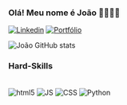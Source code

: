 ### Olá! Meu nome é João 👋🏼🧑🏼

[![Linkedin](https://img.shields.io/badge/LinkedIn-0077B5?style=for-the-badge&logo=linkedin&logoColor=white)](https://www.linkedin.com/in/jvsmarques1535/)
[![Portfólio](https://img.shields.io/badge/Profile%20Visitors-172B4D?style=for-the-badge&logo=Opsgenie&logoColor=white)](https://j4umm.github.io/portfolio/)

![João GitHub stats](https://github-readme-stats.vercel.app/api?username=J4uMM&show_icons=true&theme=tokyonight)

### Hard-Skills

<div style="display: inline_block"><br/>
    <img align="center" alt="html5" src="https://img.shields.io/badge/HTML5-E34F26?style=for-the-badge&logo=html5&logoColor=white"/>
    <img align="center" alt="JS" src="https://img.shields.io/badge/JavaScript-F7DF1E?style=for-the-badge&logo=javascript&logoColor=black"/>
    <img align="center" alt="CSS" src="https://img.shields.io/badge/CSS3-1572B6?style=for-the-badge&logo=css3&logoColor=white"/>
    <img align="center" alt="Python" src="https://img.shields.io/badge/Python-14354C?style=for-the-badge&logo=python&logoColor=white"/>
</div>
